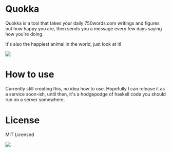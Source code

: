 # Quokka

Quokka is a tool that takes your daily 750words.com writings and
figures out how happy you are, then sends you a message every few days
saying how you're doing.

It's also the happiest animal in the world, just look at it!

![](http://i.imgur.com/L5iA5gy.jpg)

# How to use

Currently still creating this, no idea how to use. Hopefully I can
release it as a service soon-ish, until then, it's a hodgepodge of
haskell code you should run on a server somewhere.

# License

MIT Licensed

![](http://i.imgur.com/hgMqb4T.jpg)
